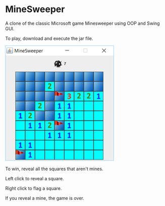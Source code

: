# MineSweeper
A clone of the classic Microsoft game Minesweeper using OOP and Swing GUI.

To play, download and execute the jar file.

![game](/screenshots/game.png?raw=true "Game")

To win, reveal all the squares that aren't mines.

Left click to reveal a square.

Right click to flag a square.

If you reveal a mine, the game is over.
